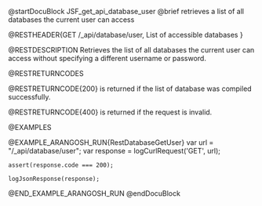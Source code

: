 
@startDocuBlock JSF_get_api_database_user
@brief retrieves a list of all databases the current user can access

@RESTHEADER{GET /_api/database/user, List of accessible databases }

@RESTDESCRIPTION
Retrieves the list of all databases the current user can access without
specifying a different username or password.

@RESTRETURNCODES

@RESTRETURNCODE{200}
is returned if the list of database was compiled successfully.

@RESTRETURNCODE{400}
is returned if the request is invalid.

@EXAMPLES

@EXAMPLE_ARANGOSH_RUN{RestDatabaseGetUser}
    var url = "/_api/database/user";
    var response = logCurlRequest('GET', url);

    assert(response.code === 200);

    logJsonResponse(response);
@END_EXAMPLE_ARANGOSH_RUN
@endDocuBlock

